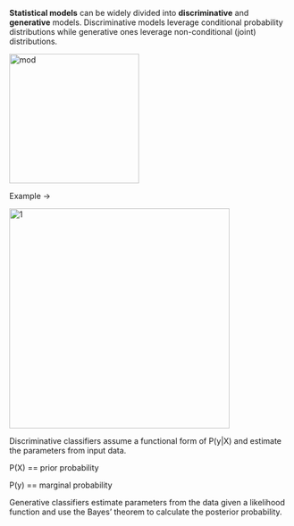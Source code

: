 
**Statistical models** can be widely divided into **discriminative** and **generative** models. Discriminative models leverage conditional probability distributions while generative ones leverage non-conditional (joint) distributions.

<img width="232" alt="mod" src="https://github.com/ranja-sarkar/stats/assets/101544669/64651d9a-486f-49ae-91a9-7b3749bdf42b">


Example ->

<img width="394" alt="1" src="https://github.com/user-attachments/assets/01e70faa-ae86-4a16-aee8-f63632fe1264">


Discriminative classifiers assume a functional form of P(y|X) and estimate the parameters from input data.

P(X) == prior probability

P(y) == marginal probability

Generative classifiers estimate parameters from the data given a likelihood function and use the Bayes’ theorem to calculate the posterior probability.

